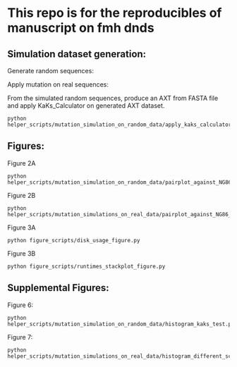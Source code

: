 # This repo is for the reproducibles of manuscript on fmh dnds

## Simulation dataset generation:

Generate random sequences:


Apply mutation on real sequences:


From the simulated random sequences, produce an AXT from FASTA file and apply KaKs_Calculator on generated AXT dataset.

    python helper_scripts/mutation_simulation_on_random_data/apply_kaks_calculator_on_random_sequence.py

## Figures:

Figure 2A

    python helper_scripts/mutation_simulation_on_random_data/pairplot_against_NG86_different_lengths_and_ksizes_v3.py

Figure 2B

    python helper_scripts/mutation_simulations_on_real_data/pairplot_against_NG86_different_ksizes_LAMA3.py

Figure 3A

    python figure_scripts/disk_usage_figure.py

Figure 3B

    python figure_scripts/runtimes_stackplot_figure.py

## Supplemental Figures:

Figure 6:

    python helper_scripts/mutation_simulation_on_random_data/histogram_kaks_test.py

Figure 7:

    python helper_scripts/mutation_simulations_on_real_data/histogram_different_scales_ecoli.py
